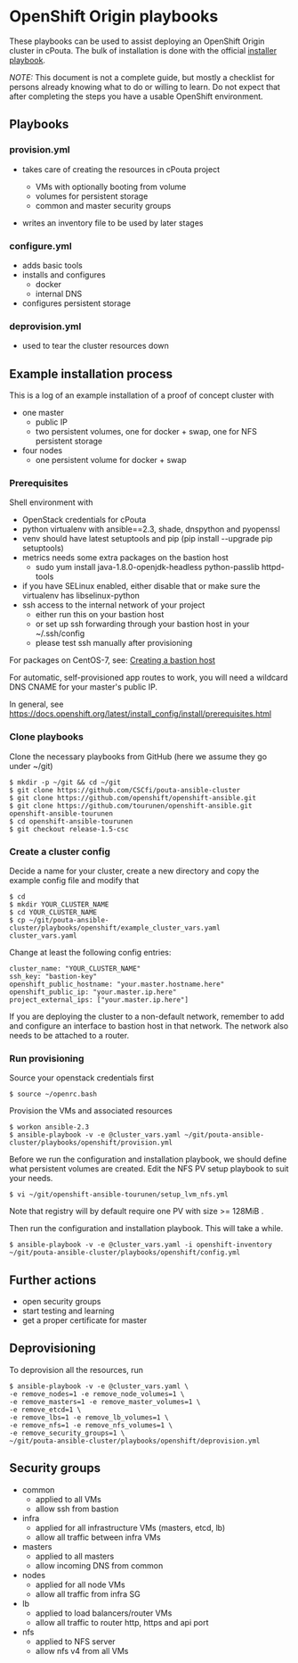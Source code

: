 # OpenShift Origin playbooks

These playbooks can be used to assist deploying an OpenShift Origin cluster in cPouta. The bulk of installation
is done with the official [installer playbook](https://github.com/openshift/openshift-ansible).

*NOTE:* This document is not a complete guide, but mostly a checklist for persons already knowing
what to do or willing to learn. Do not expect that after completing the steps you have a usable OpenShift environment.

## Playbooks

### provision.yml

- takes care of creating the resources in cPouta project
    - VMs with optionally booting from volume
    - volumes for persistent storage
    - common and master security groups
    
- writes an inventory file to be used by later stages

### configure.yml

- adds basic tools
- installs and configures
    - docker
    - internal DNS
- configures persistent storage

### deprovision.yml

- used to tear the cluster resources down

## Example installation process

This is a log of an example installation of a proof of concept cluster with

- one master
    - public IP
    - two persistent volumes, one for docker + swap, one for NFS persistent storage
- four nodes
    - one persistent volume for docker + swap

### Prerequisites

Shell environment with
- OpenStack credentials for cPouta 
- python virtualenv with ansible==2.3, shade, dnspython and pyopenssl
- venv should have latest setuptools and pip (pip install --upgrade pip setuptools)
- metrics needs some extra packages on the bastion host
  - sudo yum install java-1.8.0-openjdk-headless python-passlib httpd-tools
- if you have SELinux enabled, either disable that or make sure the virtualenv has libselinux-python  
- ssh access to the internal network of your project
    - either run this on your bastion host
    - or set up ssh forwarding through your bastion host in your ~/.ssh/config
    - please test ssh manually after provisioning 

For packages on CentOS-7, see: [Creating a bastion host](../../CREATE_BASTION_HOST.md)

For automatic, self-provisioned app routes to work, you will need a wildcard DNS CNAME for your master's public IP.
 
In general, see https://docs.openshift.org/latest/install_config/install/prerequisites.html

### Clone playbooks

Clone the necessary playbooks from GitHub (here we assume they go under ~/git)
    
    $ mkdir -p ~/git && cd ~/git
    $ git clone https://github.com/CSCfi/pouta-ansible-cluster
    $ git clone https://github.com/openshift/openshift-ansible.git
    $ git clone https://github.com/tourunen/openshift-ansible.git openshift-ansible-tourunen
    $ cd openshift-ansible-tourunen
    $ git checkout release-1.5-csc

### Create a cluster config

Decide a name for your cluster, create a new directory and copy the example config file and modify that

    $ cd
    $ mkdir YOUR_CLUSTER_NAME
    $ cd YOUR_CLUSTER_NAME
    $ cp ~/git/pouta-ansible-cluster/playbooks/openshift/example_cluster_vars.yaml cluster_vars.yaml

Change at least the following config entries:

    cluster_name: "YOUR_CLUSTER_NAME" 
    ssh_key: "bastion-key"
    openshift_public_hostname: "your.master.hostname.here"
    openshift_public_ip: "your.master.ip.here"
    project_external_ips: ["your.master.ip.here"]
    
If you are deploying the cluster to a non-default network, remember to add and configure an interface to bastion host in
that network. The network also needs to be attached to a router.

### Run provisioning

Source your openstack credentials first

    $ source ~/openrc.bash

Provision the VMs and associated resources

    $ workon ansible-2.3
    $ ansible-playbook -v -e @cluster_vars.yaml ~/git/pouta-ansible-cluster/playbooks/openshift/provision.yml 

Before we run the configuration and installation playbook, we should define what persistent volumes are created.
Edit the NFS PV setup playbook to suit your needs.

    $ vi ~/git/openshift-ansible-tourunen/setup_lvm_nfs.yml

Note that registry will by default require one PV with size >= 128MiB .

Then run the configuration and installation playbook. This will take a while.

    $ ansible-playbook -v -e @cluster_vars.yaml -i openshift-inventory ~/git/pouta-ansible-cluster/playbooks/openshift/config.yml

## Further actions

- open security groups
- start testing and learning
- get a proper certificate for master

## Deprovisioning

To deprovision all the resources, run

    $ ansible-playbook -v -e @cluster_vars.yaml \
    -e remove_nodes=1 -e remove_node_volumes=1 \
    -e remove_masters=1 -e remove_master_volumes=1 \
    -e remove_etcd=1 \
    -e remove_lbs=1 -e remove_lb_volumes=1 \
    -e remove_nfs=1 -e remove_nfs_volumes=1 \
    -e remove_security_groups=1 \
    ~/git/pouta-ansible-cluster/playbooks/openshift/deprovision.yml

## Security groups

- common
    - applied to all VMs
    - allow ssh from bastion
- infra
    - applied for all infrastructure VMs (masters, etcd, lb)
    - allow all traffic between infra VMs
- masters
    - applied to all masters
    - allow incoming DNS from common
- nodes
    - applied for all node VMs
    - allow all traffic from infra SG
- lb
    - applied to load balancers/router VMs
    - allow all traffic to router http, https and api port
- nfs
    - applied to NFS server
    - allow nfs v4 from all VMs
